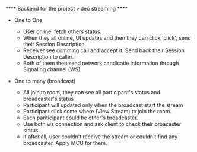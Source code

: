 **** Backend for the project video streaming ****

- One to One 
  + User online, fetch others status.
  + When they all online, UI updates and then they can click 'click', send their Session Description.
  + Receiver see comming call and accept it. Send back their Session Description to caller.
  + Both of them then send network candicatie information through Signaling channel (WS)

- One to many (broadcast)
  + All join to room, they can see all participant's status and broadcaster's status
  + Participant will updated only when the broadcast start the stream
  + Participant click some where (View Stream) to join the room.
  + Each pariticipant could be other's broadcaster.
  + Use both ws connection and ask client to check their broacaster status.
  + If after all, user couldn't receive the stream or couldn't find any broadcaster, Apply MCU for them.  




